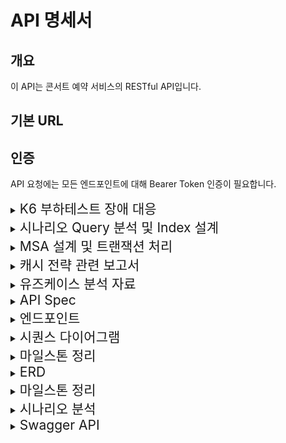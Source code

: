 # API 명세서

## 개요

이 API는 콘서트 예약 서비스의 RESTful API입니다.

## 기본 URL

<!-- `https://api.example.com/v1` -->

## 인증

API 요청에는 모든 엔드포인트에 대해 Bearer Token 인증이 필요합니다.

<details>
  <summary><span style="font-size: 1.5em;">K6 부하테스트 장애 대응</span></summary>
# 부하 테스트 결과 및 개선 계획

## 개요

이 문서는 `ticatch` 프로젝트의 주요 기능에 대한 부하 테스트 결과를 정리한 것입니다. 이번 테스트는 콘서트 조회, 유저 생성, 충전 금액 조회, 예약 상태 조회 등의 API 성능을 평가하기 위해 진행되었습니다. 테스트의 목표는 50명의 가상 사용자가 2분 동안 지속적으로 요청을 보냈을 때 시스템이 어떻게 동작하는지를 확인하는 것입니다.

### 테스트 환경

- **사용 도구:** K6 (버전 0.53.0)
- **최대 가상 사용자(VUs):** 50명
- **테스트 기간:** 2분
- **테스트 시나리오:**
  - 콘서트 조회
  - 유저 생성
  - 충전 금액 조회
  - 예약 상태 조회

## 테스트 결과 요약

### 성공한 요청:

- **콘서트 조회:** 686건 성공 (status 200)
- **충전 금액 조회:** 686건 성공 (status 200)
- **예약 상태 조회:** 686건 성공 (status 200)

### 실패한 요청:

- **유저 생성:** 686건 실패 (status 201 미반환)

### 전체 성능 지표:

- **성공률:** 75.00% (2058건 성공, 686건 실패)
- **데이터 전송량:** 송신 345 kB, 수신 7.3 MB
- **평균 응답 시간:** 990.45 µs
- **최대 응답 시간:** 7.18 ms
- **HTTP 요청 실패율:** 25.00%

## 문제 분석

### 1. 유저 생성 실패:
- **데이터 유효성 문제:** 유저 생성에 필요한 필드가 누락되었거나, 잘못된 데이터 형식이 포함되었을 가능성이 있습니다.
- **중복된 데이터 문제:** 테스트 중 동일한 유저 ID나 이메일이 중복되어 생성 오류가 발생했을 수 있습니다.
- **서버 측 문제:** 서버에서 유저 생성 요청을 처리하는 동안 내부 오류가 발생했거나, 201 상태 코드 대신 다른 상태 코드가 반환되었을 가능성이 있습니다.

### 2. 요청 처리 속도:
- 전체적으로 응답 시간이 빠르며, 대부분의 요청이 1ms 이내에 처리되었습니다. 그러나 유저 생성의 실패로 인해 전체 테스트의 성공률이 75%로 떨어졌습니다.

## 개선안

### 1. 유저 생성 요청 문제 해결:
- **중복 방지:** 유저 생성 시 고유한 ID 및 이메일을 생성하는 로직을 개선하여 중복이 발생하지 않도록 합니다.
- **서버 로그 분석:** 서버 로그를 확인하여 유저 생성 요청이 왜 실패했는지 구체적인 원인을 파악합니다.
- **응답 처리 개선:** K6 스크립트에서 유저 생성 요청이 실패할 경우 해당 응답 내용을 기록하도록 추가하여 문제를 보다 쉽게 추적할 수 있습니다.

### 2. 서버 최적화 및 캐싱:
- **캐싱 도입:** 자주 조회되는 데이터에 대해 캐싱을 적용하여 서버의 부하를 줄입니다.
- **비동기 처리:** 유저 생성과 같은 I/O 작업을 비동기로 처리하여 서버 응답 시간을 줄일 수 있습니다.

### 3. 추가 테스트:
- **스테이징 환경에서의 재테스트:** 개선 후 스테이징 환경에서 다시 부하 테스트를 진행하여 문제 해결 여부를 확인합니다.
- **다양한 시나리오 테스트:** 다양한 사용자 시나리오와 부하 상황에서 성능을 평가하기 위해 추가적인 테스트를 수행합니다.

## 대응 방안

### 1. 문제 발생 시 대응 방안:
- **모니터링 강화:** 부하 테스트 중 발생한 문제를 실시간으로 모니터링하고, 문제가 발생한 경우 즉시 알림을 받을 수 있는 시스템을 구축합니다.
- **페일오버 전략:** 서버가 과부하 상태에 도달했을 경우, 자동으로 백업 서버로 전환하거나, 일정한 트래픽을 분산 처리할 수 있도록 페일오버 전략을 마련합니다.
- **비상 대응 계획:** 테스트 중 발생할 수 있는 다양한 장애 상황에 대한 비상 대응 계획을 수립합니다.

### 2. 장기적 개선 방안:
- **지속적인 성능 최적화:** 주기적으로 부하 테스트를 수행하여 서버 성능을 최적화하고, 성능 문제를 사전에 예방합니다.
- **서버 인프라 확장:** 트래픽 증가에 대비해 서버 인프라를 확장할 계획을 수립합니다. 필요한 경우 클라우드 서비스의 오토스케일링 기능을 활용할 수 있습니다.

## 결론

이번 부하 테스트에서 유저 생성 API의 실패로 인해 전체 성공률이 75%로 떨어졌습니다. 해당 문제를 해결하기 위해 서버 로그를 분석하고, 유저 생성 로직을 개선할 필요가 있습니다. 이와 함께 캐싱, 비동기 처리 등을 통한 서버 최적화 작업도 고려할 수 있습니다. 이러한 개선 작업 후 추가적인 부하 테스트를 수행하여 성능을 재평가하고, 문제가 해결되었는지 확인해야 합니다.

**향후 계획:**
- 유저 생성 API 문제 해결 후 재테스트 수행
- 성능 최적화를 위한 추가 작업 및 테스트
- 테스트 자동화를 통한 지속적인 모니터링 체계 구축
</details>

<details>
  <summary><span style="font-size: 1.5em;">시나리오 Query 분석 및 Index 설계</span></summary>
  
  ![ticatch_조회_데이터.png](src/asset/ticatch_조회_데이터.png)

#### 각 테이블 별 데이터 raw 수

- 콘서트 : 100k
- 콘서트 상세정보 : 500k
- 콘서트 좌석정보 : 약 19m

#### 인덱스 설정 전 실행시간

- 전체 콘서트 조회
  - 1차 : ConcertFindTime: 2:59.348 (m:ss.mmm)
  - 2차 : ConcertFindTime: 3:04.563 (m:ss.mmm)

#### 인덱스 작업 범주 고민

1. 조회 조건 파악

   ```
     .select([
       'CD.concertIdx',
       'CD.concertOpenedDate',
       'CD.concertClosedDate',
       'CD.concertMaxCapacity',
       'CD.concertApplyCapacity',
     ])
     .where('CD.concertIdx IN (:...idx)', { idx: batchIds })
     .andWhere('CD.concertOpenedDate >= :date', { date: today })
     .getMany();
   ```

   - idx 와 열린 시간

2. 실행계획 분석
   ![ticatch_조회_실행계획.png](src/asset/ticatch_조회_실행계획.png)

   - index Scan...?
   - 그럼 인덱스를 거는 의미가 있나?

3. index 설정

   - 1차 인덱스 생성
     ```
       CREATE INDEX idx_concert_options ON ConcertOptions(concertIdx, concertOpenedDate);
     ```
     및 기존 인덱스 비활성화
     ```
       ALTER INDEX PK_421c23368f8f09694d4fc858a9d ON Concert DISABLE;
     ```

#### 인덱스 설정 후 실행시간

- 전체 콘서트 조회 : ConcertFindTime: 3:02.229 (m:ss.mmm)

#### 결과

- 이미 걸려있는 PK 인덱스로 인해 추가 인덱스는 불필요해보인다.

</details>

<details>
  <summary><span style="font-size: 1.5em;">MSA 설계 및 트랜잭션 처리</span></summary>
  
#### MSA 설계

##### 1. 기존 모듈들을 MSA로 설계한다면.

- 유저 모듈
- 대기열 모듈
- 예약 모듈
- 결제모듈
- 콘서트 모듈

##### 2. 각 모듈 별 트랜잭션이 물려있는 부분을 확인

- 결제 모듈 + 유저(금액) + 대기열
- 콘서트(인원) + 예약

##### 3. CQRS Event 로 해당 트랜잭션에 Command 와 Handler 적용

- 결제 관련 로직이 외부 API랑 통신한다고 가정
- Event 관련 작업을 진행
- 미비한 Payment 로직 추가 작업

</details>

<details>
  <summary><span style="font-size: 1.5em;">캐시 전략 관련 보고서</span></summary>

### 캐시 전략 분석

#### 1. 캐싱이란 \*nest.js 공식문서 발췌

    - 캐싱은 앱의 성능을 향상시킬 수 있는 훌륭하면서도 간단한 테크닉 입니다.
    - 캐싱은 고성능 데이터 액세스를 제공하는 임시 데이터 저장소 역할을 합니다.

#### 2. 캐싱의 필요성

    (1) DB I/O 를 줄인다.
    (2) 응답시간을 단축시킨다.
      - 현재 API 중 가장 DB I/O가 빈번하게 일어날 것 같은 API -> 콘서트 조회 API

#### 3. 콘서트 조회 API

    - API 조회 되는 시점에서 Cache 생성
    - 콘서트 및 상세내용이 수정 되는 시점에서 Cache 폭파
    - API 조회 시 Cache 확인, Cache가 존재하지 않는 경우 신규 Cache 보여주기

#### 개발된 API 중 콘서트 조회 API만 선택한 이유

    1. 고려된 API는 총 3가지
      1) 콘서트 조회
      2) 유저 데이터 조회
        - 현업에서 유저 정보의 경우 userName이나 세션 ID같은 부분을 암호화로 FE에 제공하는 것으로 이해
      3) 대기열
        - 대기열을 redis로 변경했기 때문에 캐싱을 하는 것은 의미 없는 짓이라고 생각함.

</details>

<details>
  <summary><span style="font-size: 1.5em;">유즈케이스 분석 자료</span></summary>

### 유즈케이스 분석

- 유저 대기열 토큰 발급

  - 문제 : 다수의 유저가 동시에 대기열 토큰을 요청할 경우, 동일한 대기 순서가 부여되거나 데이터 충돌이 발생할 수 있습니다.
  - 해결 : 대기열의 경우 분산환경, 데이터 일관성, 성능 유지를 위해 Redis의 Simple lock를 고려했습니다.
  - 추가 : Redis 서버 에러를 고려해야 한다는 생각도 하는중입니다.

- 좌석 예약 요청

  - 문제 : 동일한 좌석에 대해 다수의 유저가 동시에 예약 요청을 할 경우, 두 명 이상의 유저에게 동일한 좌석이 임시 예약 상태로 제공될 수 있습니다.
  - 해결 : 충돌 빈도가 토큰 발급 보다 상대적으로 낮다고 생각, 낙관락 + 재시도를 통해 최적화를 진행하는 것 고려했습니다.

- 결제 API
  - 문제 : 동일한 좌석에 대해 다수의 유저가 결제 요청을 할 경우, 두 명 이상의 유저에게 동일한 좌석이 결제 완료 상태로 배정될 수 있습니다.
  - 해결 : 결제의 경우 데이터 일관성을 보장 하기 위해 비관락을 고려했습니다.

</details>

<details>
  <summary><span style="font-size: 1.5em;">API Spec</span></summary>

### 유저 토큰 발급 API

- 로그인
- 로그아웃
- 유저 조회
- 유저 전체 조회
<!-- - 토큰 발급 -->

### 예약 가능 날짜 / 좌석 API

- 콘서트 조회
- 콘서트 등록
- 콘서트 삭제
- 예약 가능 날짜 조회
- 예약 가능 날짜 별 좌석 조회

### 좌석 예약 요청 API

- 예약 가능 날짜 별 좌석 예약
- 좌석 예약 취소 요청

### 잔액 충전 / 조회 API

- 잔액 조회
- 잔액 충전

### 결제 API

- 결제 요청
</details>

<details>
  <summary><span style="font-size: 1.5em;">엔드포인트</span></summary>

### 유저 토큰 발급 API

#### 로그인

##### EndPoint

- **URL**: `/login`
- **Method**: `POST`
- **Description**: 로그인 기능

##### Request

- **Headers**:
  - `Authorization`: `Bearer {token}`
  - `Content-Type`: `application/json`
- **Body**:
  ```json
  {
    "userId": "string",
    "password": "string"
  }
  ```

##### Response

- **Success(201)**:
  ```json
  {
    "userId": "string",
    "token": "jwt토큰"
  }
  ```
- **Error(400)**:
  ```json
  {
    "error": "400",
    "message": "Invalid input data"
  }
  ```

##### Error

- 400 : 잘못된 요청
- 401 : 인증 실패
- 403 : 접근 권한 없음
- 404 : 리소스 없음
- 500 : 서버 오류

#### 로그아웃

##### EndPoint

- **URL**: `/logout`
- **Method**: `POST`
- **Description**: 로그아웃 기능

##### Request

- **Headers**:
  - `Authorization`: `Bearer {token}`
  - `Content-Type`: `application/json`
- **Body**:
  ```json
  {
    "userId": "string"
  }
  ```

##### Response

- **Success(201)**:
  ```json
  {
    "token": null
  }
  ```

#### 유저 조회

##### EndPoint

- **URL**: `/getUserInfo`
- **Method**: `POST`
- **Description**: 특정 유저 조회

##### Request

- **Headers**:
  - `Authorization`: `Bearer {token}`
  - `Content-Type`: `application/json`
- **Body**:
  ```json
  {
    "userId": "string"
  }
  ```

##### Response

- **Success(201)**:
  ```json
  {
    "userId": "string",
    "userName": "string",
    "userEmail": "string",
    "token": "string"
  }
  ```
- **Error(404)**:
  ```json
  {
    "error": 404,
    "message": "Not found"
  }
  ```

#### 유저 전체 조회

##### EndPoint

- **URL**: `/getUserInfoAll`
- **Method**: `POST`
- **Description**: 전체 유저 조회

##### Request

- **Headers**:
  - `Authorization`: `Bearer {token}`
  - `Content-Type`: `application/json`
- **Body**:
  ```json
  {}
  ```

##### Response

- **Success(201)**:
  ```json
  [
    {
      "userId": "string",
      "userName": "string",
      "userEmail": "string",
      "token": "string"
    },
    {
      "userId": "string",
      "userName": "string",
      "userEmail": "string",
      "token": "string"
    },
    {
      "userId": "string",
      "userName": "string",
      "userEmail": "string",
      "token": "string"
    }
  ]
  ```
- **Error(404)**:
  ```json
  {
    "error": 404,
    "message": "Not found"
  }
  ```

<!-- #### 유저 토큰 발급

##### EndPoint

- **URL**: `/setToken`
- **Method**: `POST`
- **Description**: 토큰 발급

##### Request

- **Headers**:
  - `Authorization`: `Bearer {token}`
  - `Content-Type`: `application/json`
- **Body**:
  ```json
  {
    "userId": "string"
  }
  ```

##### Response

- **Success(201)**:
  ```json
  {
    "userId": "string",
    "token": "string"
  }
  ``` -->

### 예약 가능 날짜 / 좌석 API

#### 콘서트 조회

##### EndPoint

- **URL**: `/getConcert`
- **Method**: `POST`
- **Description**: 전체 콘서트를 조회

##### Request

- **Headers**:
  - `Authorization`: `Bearer {token}`
  - `Content-Type`: `application/json`
- **Body**:
  ```json
  {
    "concertName": "string"
  }
  ```

##### Response

- **Success(201)**:

  ```json
  [
    {
      "concertName" : "string",
      "concertOpenedDate" : "dateTime",
      "concertClosedDate" : "dateTime",
      "concertMaxCapacity" : number,
      "concertApplyCapacity" : number
    },
    {
      "concertName" : "string",
      "concertOpenedDate" : "dateTime",
      "concertClosedDate" : "dateTime",
      "concertMaxCapacity" : number,
      "concertApplyCapacity" : number
    }
  ]

  ```

- **Error(404)**:
  ```json
  {
    "error": "404",
    "message": "Not Found"
  }
  ```

#### 콘서트 등록

##### EndPoint

- **URL**: `/setConcert`
- **Method**: `POST`
- **Description**: 콘서트 등록

##### Request

- **Headers**:
  - `Authorization`: `Bearer {token}`
  - `Content-Type`: `application/json`
- **Body**:
  ```json
  {
    "concertName" : "string",
    "concertOpenedDate" : "dateTime",
    "concertClosedDate" : "dateTime",
    "concertMaxCapacity" : number
  }
  ```

##### Response

- **Success(201)**:

  ```json
  {
    "concertId": number,
    "concertName" : "string",
    "concertOpenedDate" : "dateTime",
    "concertClosedDate" : "dateTime",
    "concertMaxCapacity" : number,
    "concertApplyCapacity" : number
  }
  ```

#### 콘서트 삭제

##### EndPoint

- **URL**: `/delConcert`
- **Method**: `POST`
- **Description**: 콘서트 삭제

##### Request

- **Headers**:

  - `Authorization`: `Bearer {token}`
  - `Content-Type`: `application/json`

- **Body**:
  ```json
  {
    "concertName": "string",
    "concertOpenDate": "dateTime"
  }
  ```

##### Response

- **Success(201)**:

  ```json
  {
    "result" : boolean
  }
  ```

- **Error(404)**:
  ```json
  {
    "error": "404",
    "message": "Not Found"
  }
  ```

#### 예약 가능 날짜 조회

##### EndPoint

- **URL**: `/getConcertDate`
- **Method**: `POST`
- **Description**: 예약 가능 날짜 조회

##### Request

- **Headers**:

  - `Authorization`: `Bearer {token}`
  - `Content-Type`: `application/json`

- **Body**:
  ```json
  {
    "concertName": "string"
  }
  ```

##### Response

- **Success(201)**:

  ```json
  [
    {
      "concertName" : "string",
      "concertOpenedDate" : dateTime
    },
    {
      "concertName" : "string",
      "concertOpenedDate" : dateTime
    },
    {
      "concertName" : "string",
      "concertOpenedDate" : dateTime
    },
    {
      "concertName" : "string",
      "concertOpenedDate" : dateTime
    }
  ]
  ```

- **Error(404)**:
  ```json
  {
    "error": "404",
    "message": "Not Found"
  }
  ```

#### 예약 가능 날짜 별 좌석 조회

##### EndPoint

- **URL**: `/getConcertDateToCapacity`
- **Method**: `POST`
- **Description**: 예약 가능 날짜 별 좌석 조회

##### Request

- **Headers**:

  - `Authorization`: `Bearer {token}`
  - `Content-Type`: `application/json`

- **Body**:
  ```json
  {
    "concertName" : "string",
    "concertOpenedDate" : dateTime
  }
  ```

##### Response

- **Success(201)**:

  ```json
  [
    {
      "concertName" : "string",
      "concertOpenedDate" : dateTime,
      "concertSeatNumber" : [ number, number, number ]
    }
  ]
  ```

- **Error(404)**:
  ```json
  {
    "error": "404",
    "message": "Not Found"
  }
  ```

### 좌석 예약 요청 API

#### 예약 가능 날짜 별 좌석 예약

##### EndPoint

- **URL**: `/setConcertDateToCapacity`
- **Method**: `POST`
- **Description**: 예약 가능 날짜 별 좌석 예약

##### Request

- **Headers**:

  - `Authorization`: `Bearer {token}`
  - `Content-Type`: `application/json`

- **Body**:
  ```json
  {
    "concertname" : string,
    "concertOpenedDate" : dateTime,
    "concertSeatNumber" : number
  }
  ```

##### Response

- **Success(201)**:

  ```json
  {
    "result" : boolean
  }
  ```

- **Error(404)**:
  ```json
  {
    "error": "404",
    "message": "Not Found"
  }
  ```

#### 좌석 예약 취소 요청

##### EndPoint

- **URL**: `/delConcertDateToCapacity`
- **Method**: `POST`
- **Description**: 좌석 예약 취소 요청

##### Request

- **Headers**:

  - `Authorization`: `Bearer {token}`
  - `Content-Type`: `application/json`

- **Body**:
  ```json
  {
    "concertName" : string,
    "concertOpenedDate" : dateTime,
    "concertSeatNumber" : number
  }
  ```

##### Response

- **Success(201)**:

  ```json
  {
    "result": boolean
  }
  ```

- **Error(404)**:
  ```json
  {
    "error": "404",
    "message": "Not Found"
  }
  ```

### 잔액 충전 / 조회 API

#### 잔액 조회

##### EndPoint

- **URL**: `/getAmount`
- **Method**: `POST`
- **Description**: 잔액 조회

##### Request

- **Headers**:

  - `Authorization`: `Bearer {token}`
  - `Content-Type`: `application/json`

- **Body**:
  ```json
  {
    "userId": "string"
  }
  ```

##### Response

- **Success(201)**:

  ```json
  {
    "userId": "string",
    "userAmount": number
  }
  ```

#### 잔액 충전

##### EndPoint

- **URL**: `/setAmount`
- **Method**: `POST`
- **Description**: 잔액 충전

##### Request

- **Headers**:

  - `Authorization`: `Bearer {token}`
  - `Content-Type`: `application/json`

- **Body**:
  ```json
  {
    "userId" : "string",
    "chargeAmount" : number
  }
  ```

##### Response

- **Success(201)**:

  ```json
  {
    "userId": "string",
    "userAmount": number
  }
  ```

### 결제 API

#### 결제 요청

##### EndPoint

- **URL**: `/setPayment`
- **Method**: `POST`
- **Description**: 결제 요청

##### Request

- **Headers**:

  - `Authorization`: `Bearer {token}`
  - `Content-Type`: `application/json`

- **Body**:
  ```json
  {
    "userId": "string",
    "usingAmount": number
  }
  ```

##### Response

- **Success(201)**:

  ```json
  {
    "result": boolean
  }
  ```

- **Error(500)**:

  ```json
  {
    "error": "500",
    "message": "금액이 부족합니다".
  }
  ```

  </details>

<details>
  <summary><span style="font-size: 1.5em;">시퀀스 다이어그램</span></summary>
  
  - 로그인 시나리오
  ![로그인_시나리오](./src/asset/로그인_시나리오.png)
  
  - 충전 시나리오
  ![충전_시나리오](./src/asset/충전_시나리오.png)

- 콘서트 예약 시나리오
  ![콘서트_예약_시나리오](./src/asset/콘서트_예약_시나리오.png)

</details>

<details>
  <summary><span style="font-size: 1.5em;">마일스톤 정리</span></summary>
  
  ![프로젝트_마일스톤](./src/asset/프로젝트_마일스톤.png)

</details>

<details>
  <summary><span style="font-size: 1.5em;">ERD</span></summary>
  
  ![ERD](./src/asset/erd_구조.png)

</details>

<details>
  <summary><span style="font-size: 1.5em;">마일스톤 정리</span></summary>
  
  ![프로젝트_마일스톤](./src/asset/프로젝트_마일스톤.png)

</details>

<details>
  <summary><span style="font-size: 1.5em;">시나리오 분석</span></summary>
  
  ### 유저 대기열 토큰 기능
  * 유저 토큰 발급
    - 유저는 서비스에 접속하여 대기열 토큰을 요청합니다.
    - 서버는 유저의 UUID와 대기열 정보를 포함한 토큰을 생성하여 반환합니다.
    - 대기열 정보에는 대기 순서와 잔여 시간이 포함될 수 있습니다.
    - 유저는 발급받은 토큰을 이용하여 다른 API를 호출할 수 있습니다.
  
  ### 예약 가능 날짜 / 좌석 API
  * 예약 가능 날짜 조회
    - 유저는 예약 가능한 날짜 목록을 요청합니다.
    - 서버는 예약 가능한 날짜 목록을 반환합니다.
  * 예약 가능 좌석 조회
    - 유저는 특정 날짜의 예약 가능한 좌석 정보를 요청합니다.
    - 서버는 해당 날짜의 예약 가능한 좌석 정보를 반환합니다.
  
  ### 좌석 예약 요청 API
  * 좌석 예약 요청
    - 유저는 날짜와 좌석 번호를 입력하여 좌석 예약을 요청합니다.
    - 서버는 해당 좌석을 임시 예약 상태로 변경하고, 유저에게 5분 동안 임시 배정합니다.
    - 유저는 5분 내에 결제를 완료해야 합니다.
    - 5분 내에 결제가 완료되지 않으면 임시 예약이 해제되고, 다른 유저가 해당 좌석을 예약할 수 있게 됩니다.
  
  ### 잔액 충전 / 조회 API
  * 잔액 충전
    - 유저는 충전 금액을 입력하여 잔액을 충전합니다.
    - 서버는 유저의 잔액을 업데이트합니다.
  * 잔액 조회
    - 유저는 자신의 잔액을 조회합니다.
    - 서버는 유저의 잔액을 반환합니다.
  
  ### 결제 API
  * 결제 요청
    - 유저는 임시 예약된 좌석에 대한 결제를 요청합니다.
    - 서버는 유저의 잔액을 확인하고 결제를 처리합니다.
    - 결제가 완료되면 좌석 소유권을 유저에게 배정하고, 대기열 토큰을 만료시킵니다.

</details>

<details>
  <summary><span style="font-size: 1.5em;">Swagger API</span></summary>
  
  ![프로젝트_마일스톤](./src/asset/swagger%20api.png)

</details>
